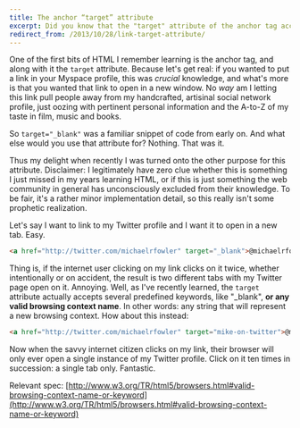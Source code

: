 ```yaml
---
title: The anchor “target” attribute
excerpt: Did you know that the "target" attribute of the anchor tag accepts more than just preset keywords like "_blank"? If you too have been kept in the dark, allow me to share my delightful new discovery.
redirect_from: /2013/10/28/link-target-attribute/
---
```

One of the first bits of HTML I remember learning is the anchor tag, and along with it the ```target``` attribute. Because let's get real: if you wanted to put a link in your Myspace profile, this was *crucial* knowledge, and what's more is that you wanted that link to open in a new window. No *way* am I letting this link pull people away from my handcrafted, artisinal social network profile, just oozing with pertinent personal information and the A-to-Z of my taste in film, music and books.

So ```target="_blank"``` was a familiar snippet of code from early on. And what else would you use that attribute for? Nothing. That was it.

Thus my delight when recently I was turned onto the other purpose for this attribute. Disclaimer: I legitimately have zero clue whether this is something I just missed in my years learning HTML, or if this is just something the web community in general has unconsciously excluded from their knowledge. To be fair, it's a rather minor implementation detail, so this really isn't some prophetic realization.

Let's say I want to link to my Twitter profile and I want it to open in a new tab. Easy.

```html
<a href="http://twitter.com/michaelrfowler" target="_blank">@michaelrfowler</a>
```

Thing is, if the internet user clicking on my link clicks on it twice, whether intentionally or on accident, the result is two different tabs with my Twitter page open on it. Annoying. Well, as I've recently learned, the ```target``` attribute actually accepts several predefined keywords, like "_blank", **or any valid browsing context name**. In other words: any string that will represent a new browsing context. How about this instead:

```html
<a href="http://twitter.com/michaelrfowler" target="mike-on-twitter">@michaelrfowler</a>
```

Now when the savvy internet citizen clicks on my link, their browser will only ever open a single instance of my Twitter profile. Click on it ten times in succession: a single tab only. Fantastic.

Relevant spec: [http://www.w3.org/TR/html5/browsers.html#valid-browsing-context-name-or-keyword](http://www.w3.org/TR/html5/browsers.html#valid-browsing-context-name-or-keyword)
